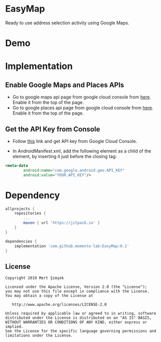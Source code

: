 # EasyMap
Ready to use address selection activity using Google Maps.

# Demo

# Implementation 

## Enable Google Maps and Places APIs
* Go to google maps api page from google cloud console from [here](https://console.cloud.google.com/google/maps-apis/apis/maps-android-backend.googleapis.com/metrics?). Enable it from the top of the page.
* Go to google places api page from google cloud console from [here](https://console.cloud.google.com/google/maps-apis/apis/places-backend.googleapis.com/metrics?). Enable it from the top of the page.

## Get the API Key from Console

* Follow [this](https://developers.google.com/maps/documentation/android-sdk/get-api-key) link and get API key from Google Cloud Console.

* In AndroidManifest.xml, add the following element as a child of the <application> element, by inserting it just before the closing </application> tag:
```xml
<meta-data
        android:name="com.google.android.geo.API_KEY"
        android:value="YOUR_API_KEY"/>
```

# Dependency

```groovy
allprojects {
    repositories {
        ...
        maven { url 'https://jitpack.io' }
    }
}

dependencies {
    implementation 'com.github.momento-lab:EasyMap:0.1'
}
```


License
--------


    Copyright 2019 Mert Şimşek

    Licensed under the Apache License, Version 2.0 (the "License");
    you may not use this file except in compliance with the License.
    You may obtain a copy of the License at

       http://www.apache.org/licenses/LICENSE-2.0

    Unless required by applicable law or agreed to in writing, software
    distributed under the License is distributed on an "AS IS" BASIS,
    WITHOUT WARRANTIES OR CONDITIONS OF ANY KIND, either express or implied.
    See the License for the specific language governing permissions and
    limitations under the License.

